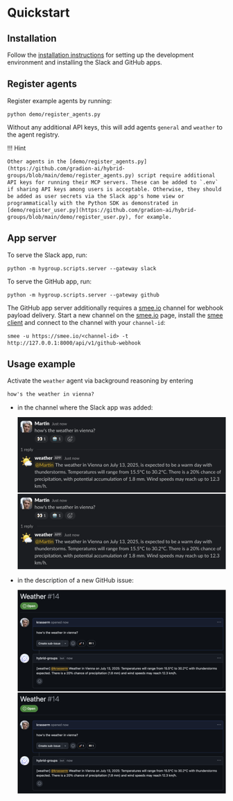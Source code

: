 # Quickstart

## Installation

Follow the [installation instructions](installation.md) for setting up the development environment and installing the Slack and GitHub apps.

## Register agents

Register example agents by running:

```shell
python demo/register_agents.py
```

Without any additional API keys, this will add agents `general` and `weather` to the agent registry.

!!! Hint

    Other agents in the [demo/register_agents.py](https://github.com/gradion-ai/hybrid-groups/blob/main/demo/register_agents.py) script require additional API keys for running their MCP servers. These can be added to `.env` if sharing API keys among users is acceptable. Otherwise, they should be added as user secrets via the Slack app's home view or programmatically with the Python SDK as demonstrated in [demo/register_user.py](https://github.com/gradion-ai/hybrid-groups/blob/main/demo/register_user.py), for example.

## App server

To serve the Slack app, run:

```shell
python -m hygroup.scripts.server --gateway slack
```

To serve the GitHub app, run:

```shell
python -m hygroup.scripts.server --gateway github
```

The GitHub app server additionally requires a [smee.io](https://smee.io/) channel for webhook payload delivery. Start a new channel on the [smee.io](https://smee.io/) page, install the [smee client](https://github.com/probot/smee-client) and connect to the channel with your `channel-id`:

```shell
smee -u https://smee.io/<channel-id> -t http://127.0.0.1:8000/api/v1/github-webhook
```

## Usage example

Activate the `weather` agent via background reasoning by entering 

```markdown
how's the weather in vienna?
```

- in the channel where the Slack app was added:

    <div class="image-zoom quickstart-image">
      <a href="/images/quickstart/quickstart-1.png" target="_blank"><img src="/images/quickstart/quickstart-1.png" class="thumbnail"></a>
      <a href="/images/quickstart/quickstart-1.png" target="_blank" class="large-link"><img src="/images/quickstart/quickstart-1.png" class="large"></a>
    </div>

- in the description of a new GitHub issue:

    <div class="image-zoom quickstart-image">
      <a href="/images/quickstart/quickstart-2.png" target="_blank"><img src="/images/quickstart/quickstart-2.png" class="thumbnail"></a>
      <a href="/images/quickstart/quickstart-2.png" target="_blank" class="large-link"><img src="/images/quickstart/quickstart-2.png" class="large"></a>
    </div>
